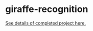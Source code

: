 # giraffe-recognition

[See details of completed project here.](https://heidigautrey.wixsite.com/heidi/portfolio-collections/my-portfolio/this-is-not-a-giraffe)
